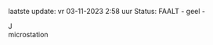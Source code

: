 laatste update: 
vr 03-11-2023  2:58   uur 
Status: FAALT - geel - 
<div class="service R">J</div><div class="service Y">microstation</div>